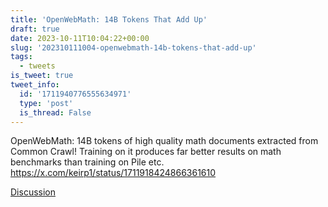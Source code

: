```yaml
---
title: 'OpenWebMath: 14B Tokens That Add Up'
draft: true
date: 2023-10-11T10:04:22+00:00
slug: '202310111004-openwebmath-14b-tokens-that-add-up'
tags:
  - tweets
is_tweet: true
tweet_info:
  id: '1711940776555634971'
  type: 'post'
  is_thread: False
---
```




OpenWebMath: 14B tokens of high quality math documents extracted from Common Crawl! Training on it produces far better results on math benchmarks than training on Pile etc. <https://x.com/keirp1/status/1711918424866361610>

[Discussion](https://x.com/sytelus/status/1711940776555634971)

